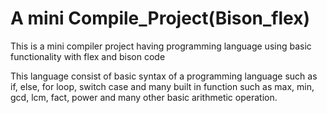 # A mini Compile_Project(Bison_flex)
This is a mini compiler project having programming language using basic functionality with flex and bison code

This language consist of basic syntax of a programming language such as 
if, else, for loop, switch case and many built in function such as
max, min, gcd, lcm, fact, power and many other basic arithmetic operation.
